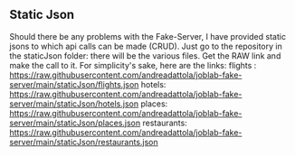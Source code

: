 ## Static Json

Should there be any problems with the Fake-Server, I have provided static jsons to which api calls can be made (CRUD). 
Just go to the repository in the staticJson folder:
there will be the various files. Get the RAW link and make the call to it. 
For simplicity's sake, here are the links: 
flights : https://raw.githubusercontent.com/andreadattola/joblab-fake-server/main/staticJson/flights.json
hotels: https://raw.githubusercontent.com/andreadattola/joblab-fake-server/main/staticJson/hotels.json
places: https://raw.githubusercontent.com/andreadattola/joblab-fake-server/main/staticJson/places.json
restaurants: https://raw.githubusercontent.com/andreadattola/joblab-fake-server/main/staticJson/restaurants.json 
